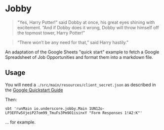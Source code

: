 # Jobby

> "Yes, Harry Potter!” said Dobby at once, his great eyes shining with excitement. “And if Dobby does it wrong, Dobby will throw himself off the topmost tower, Harry Potter!”

> “There won’t be any need for that,” said Harry hastily.”

An adaptation of the Google Sheets "quick start" example to fetch a Google Spreadsheet of Job Opportunities and format them into a markdown file.

## Usage

You will need a `./src/main/resources/client_secret.json` as described in the [Google Quickstart Guide](https://developers.google.com/sheets/quickstart/java)

Then:

```
sbt 'runMain io.underscore.jobby.Main 1UN12o-LP3EFFw5VjeiP27om99_TmuFs3Pm9O1isinxY "Form Responses 1!A2:K"'
```

... for example.
